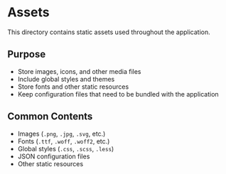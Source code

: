 # Assets

This directory contains static assets used throughout the application.

## Purpose
- Store images, icons, and other media files
- Include global styles and themes
- Store fonts and other static resources
- Keep configuration files that need to be bundled with the application

## Common Contents
- Images (`.png`, `.jpg`, `.svg`, etc.)
- Fonts (`.ttf`, `.woff`, `.woff2`, etc.)
- Global styles (`.css`, `.scss`, `.less`)
- JSON configuration files
- Other static resources 
